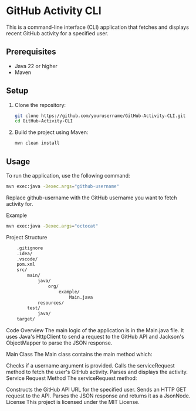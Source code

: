 # GitHub Activity CLI

This is a command-line interface (CLI) application that fetches and displays recent GitHub activity for a specified user.

## Prerequisites

- Java 22 or higher
- Maven

## Setup

1. Clone the repository:
    ```sh
    git clone https://github.com/yourusername/GitHub-Activity-CLI.git
    cd GitHub-Activity-CLI
    ```

2. Build the project using Maven:
    ```sh
    mvn clean install
    ```

## Usage

To run the application, use the following command:
```sh
mvn exec:java -Dexec.args="github-username"
```
Replace github-username with the GitHub username you want to fetch activity for.

Example
```sh
mvn exec:java -Dexec.args="octocat"
```
Project Structure
```sh
    .gitignore
    .idea/
    .vscode/
    pom.xml
    src/
        main/
            java/
                org/
                    example/
                        Main.java
            resources/
        test/
            java/
    target/
```
Code Overview
The main logic of the application is in the Main.java file. It uses Java's HttpClient to send a request to the GitHub API and Jackson's ObjectMapper to parse the JSON response.

Main Class
The Main class contains the main method which:

Checks if a username argument is provided.
Calls the serviceRequest method to fetch the user's GitHub activity.
Parses and displays the activity.
Service Request Method
The serviceRequest method:

Constructs the GitHub API URL for the specified user.
Sends an HTTP GET request to the API.
Parses the JSON response and returns it as a JsonNode.
License
This project is licensed under the MIT License.

